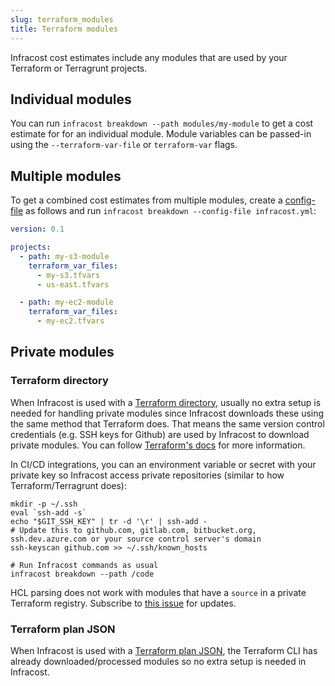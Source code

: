 ```yaml
---
slug: terraform_modules
title: Terraform modules
---
```


Infracost cost estimates include any modules that are used by your Terraform or Terragrunt projects.

## Individual modules

You can run `infracost breakdown --path modules/my-module` to get a cost estimate for for an individual module. Module variables can be passed-in using the `--terraform-var-file` or `terraform-var` flags.

## Multiple modules

To get a combined cost estimates from multiple modules, create a [config-file](/docs/features/config_file/) as follows and run `infracost breakdown --config-file infracost.yml`:
```yaml
version: 0.1

projects:
  - path: my-s3-module
    terraform_var_files:
      - my-s3.tfvars
      - us-east.tfvars

  - path: my-ec2-module
    terraform_var_files:
      - my-ec2.tfvars
```

## Private modules

### Terraform directory

When Infracost is used with a [Terraform directory](/docs/features/cli_commands/#option-1-terraform-directory), usually no extra setup is needed for handling private modules since Infracost downloads these using the same method that Terraform does. That means the same version control credentials (e.g. SSH keys for Github) are used by Infracost to download private modules. You can follow [Terraform's docs](https://www.terraform.io/language/modules/sources) for more information.

In CI/CD integrations, you can an environment variable or secret with your private key so Infracost access private repositories (similar to how Terraform/Terragrunt does):
  ```shell
  mkdir -p ~/.ssh
  eval `ssh-add -s`
  echo "$GIT_SSH_KEY" | tr -d '\r' | ssh-add -
  # Update this to github.com, gitlab.com, bitbucket.org, ssh.dev.azure.com or your source control server's domain
  ssh-keyscan github.com >> ~/.ssh/known_hosts

  # Run Infracost commands as usual
  infracost breakdown --path /code
  ```

HCL parsing does not work with modules that have a `source` in a private Terraform registry. Subscribe to [this issue](https://github.com/infracost/infracost/issues/1667) for updates.

### Terraform plan JSON

When Infracost is used with a [Terraform plan JSON](/docs/features/cli_commands/#option-2-terraform-plan-json), the Terraform CLI has already downloaded/processed modules so no extra setup is needed in Infracost.
